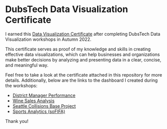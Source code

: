 # DubsTech Data Visualization Certificate

I earned this [Data Visualization Certificate](https://github.com/BrianP99/certificate/blob/main/Data%20Visualization%20Certificate%20of%20Completion%20-%20Brian%20Park.pdf) after completing DubsTech Data Visualization workshops in Autumn 2022.

This certificate serves as proof of my knowledge and skills in creating effective data visualizations, which can help businesses and organizations make better decisions by analyzing and presenting data in a clear, concise, and meaningful way.

Feel free to take a look at the certificate attached in this repository for more details. Additionally, below are the links to the dashboard I created during the workshops:
- [District Manager Performance](https://app.powerbi.com/view?r=eyJrIjoiMjFlZDRkZGQtZTIzNS00ZmJlLWI3OTctNDg3OTZkYjhlMmExIiwidCI6ImY2YjZkZDViLWYwMmYtNDQxYS05OWEwLTE2MmFjNTA2MGJkMiIsImMiOjZ9&pageName=ReportSection)
- [Wine Sales Analysis](https://public.tableau.com/app/profile/brian.park5987/viz/DataVisualizationwithTableau-Oct27/Dashboard1)
- [Seattle Collisions Base Project](https://public.tableau.com/app/profile/brian.park5987/viz/SeattleCollisionsBaseProject_16675289134430/Story1)
- [Sports Analytics (soFIFA)](https://public.tableau.com/app/profile/brian.park5987/viz/Workshop4SportsAnalyticsBrian/Dashboard1)

Thank you!
